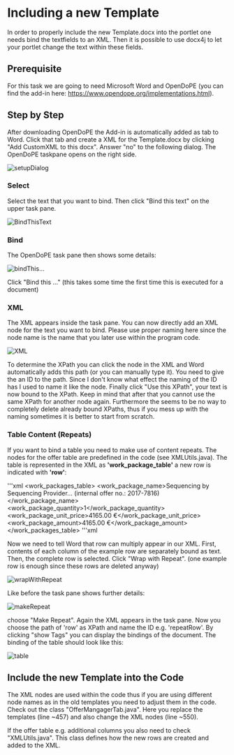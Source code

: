 # Including a new Template

In order to properly include the new Template.docx into the portlet one needs bind the textfields to an XML.
Then it is possible to use docx4j to let your portlet change the text within these fields.

## Prerequisite

For this task we are going to need Microsoft Word and OpenDoPE (you can find the add-in here: https://www.opendope.org/implementations.html).

## Step by Step

After downloading OpenDoPE the Add-in is automatically added as tab to Word. 
Click that tab and create a XML for the Template.docx by clicking "Add CustomXML to this docx". Answer "no" to the following dialog. 
The OpenDoPE taskpane opens on the right side.

![setupDialog](https://github.com/qbicsoftware/qoffer-portlet/blob/feature/fixBug/src/main/webapp/WEB-INF/images/setupDialog.png)


### Select

Select the text that you want to bind. Then click "Bind this text" on the upper task pane.

![BindThisText](https://github.com/qbicsoftware/qoffer-portlet/blob/feature/fixBug/src/main/webapp/WEB-INF/images/bindThisText.png)

### Bind

The OpenDoPE task pane then shows some details:

![bindThis...](https://github.com/qbicsoftware/qoffer-portlet/blob/feature/fixBug/src/main/webapp/WEB-INF/images/bindThis.png)

Click "Bind this ..." (this takes some time the first time this is executed for a document)

### XML

The XML appears inside the task pane. You can now directly add an XML node for the text you want to bind. Please use proper naming here since the node name is the name that you later use within the program code.

![XML](https://github.com/qbicsoftware/qoffer-portlet/blob/feature/fixBug/src/main/webapp/WEB-INF/images/XML.png)

To determine the XPath you can click the node in the XML and Word automatically adds this path (or you can manually type it).
You need to give the an ID to the path. Since I don't know what effect the naming of the ID has I used to name it like the node. Finally click "Use this XPath", your text is now bound to the XPath.
Keep in mind that after that you cannot use the same XPath for another node again. Furthermore the seems to be no way to completely delete already bound XPaths, thus if you mess up with the naming sometimes it is better to start from scratch. 


### Table Content (Repeats)

If you want to bind a table you need to make use of content repeats.
The nodes for the offer table are predefined in the code (see XMLUtils.java). The table is represented in the XML as **'work_package_table'** a new row is indicated with **'row'**:

'''xml
<myXML>
	<work_packages_table>
		<row>
			<work_package_name>Sequencing by Sequencing Provider... (internal offer no.: 2017-7816)</work_package_name>
			<work_package_quantity>1</work_package_quantity>
			<work_package_unit_price>4165.00 €</work_package_unit_price>
			<work_package_amount>4165.00 €</work_package_amount>
		</row>
</work_packages_table>
	</myXML>
'''xml 

Now we need to tell Word that row can multiply appear in our XML. 
First, contents of each column of the example row are separately bound as text. Then, the complete row is selected. Click "Wrap with Repeat". 
(one example row is enough since these rows are deleted anyway)

![wrapWithRepeat](https://github.com/qbicsoftware/qoffer-portlet/blob/feature/fixBug/src/main/webapp/WEB-INF/images/wrapWithRepeat.png)

Like before the task pane shows further details:

![makeRepeat](https://github.com/qbicsoftware/qoffer-portlet/blob/feature/fixBug/src/main/webapp/WEB-INF/images/makeRepeat.png)

choose "Make Repeat". Again the XML appears in the task pane. Now you choose the path of 'row' as XPath and name the ID e.g. 'repeatRow'. 
By clicking "show Tags" you can display the bindings of the document. The binding of the table should look like this:

![table](https://github.com/qbicsoftware/qoffer-portlet/blob/feature/fixBug/src/main/webapp/WEB-INF/images/table.png)


## Include the new Template into the Code

The XML nodes are used within the code thus if you are using different node names as in the old templates you need to adjust them in the code. Check out the class "OfferMangagerTab.java".
Here you replace the templates (line ~457) and also change the XML nodes (line ~550).

If the offer table e.g. additional columns you also need to check "XMLUtils.java". This class defines how the new rows are created and added to the XML.